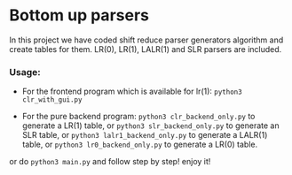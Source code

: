 # Bottom up parsers

In this project we have coded shift reduce parser generators algorithm and create tables for them.
LR(0), LR(1), LALR(1) and SLR parsers are included.

### Usage:
* For the frontend program which is available for lr(1):
  ```python3 clr_with_gui.py```
  
* For the pure backend program:
  ```python3 clr_backend_only.py```
  to generate a LR(1) table, or
  ```python3 slr_backend_only.py``` 
  to generate an SLR table, or
  ```python3 lalr1_backend_only.py```
  to generate a LALR(1) table, or
  ```python3 lr0_backend_only.py```
  to generate a LR(0) table.

or do ```python3 main.py``` and follow step by step!
enjoy it!
